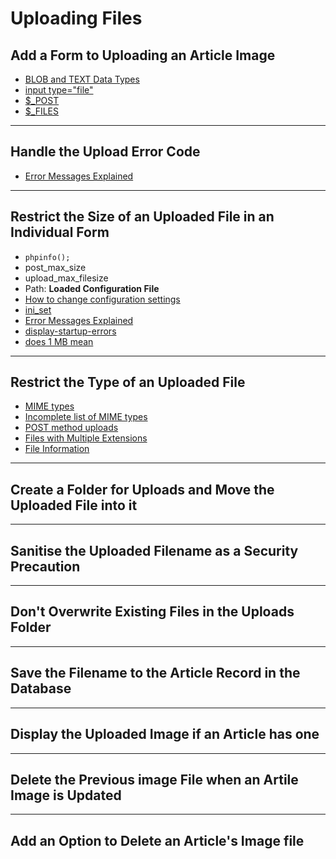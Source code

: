 # Uploading Files

## Add a Form to Uploading an Article Image

- [BLOB and TEXT Data Types](https://mariadb.com/kb/en/blob-and-text-data-types/)
- [input type="file"](https://devdocs.io/html/element/input/file)
- [$_POST](https://www.php.net/manual/en/reserved.variables.post.php)
- [$_FILES](https://www.php.net/manual/en/reserved.variables.files.php)

---

## Handle the Upload Error Code

- [Error Messages Explained](https://www.php.net/manual/en/features.file-upload.errors.php)

---

## Restrict the Size of an Uploaded File in an Individual Form

- `phpinfo();`
- post_max_size
- upload_max_filesize
- Path: **Loaded Configuration File**
- [How to change configuration settings](https://www.php.net/manual/en/configuration.changes.php)
- [ini_set](https://www.php.net/manual/en/function.ini-set.php)
- [Error Messages Explained](https://www.php.net/manual/en/features.file-upload.errors.php)
- [display-startup-errors](https://www.php.net/manual/en/errorfunc.configuration.php#ini.display-startup-errors)
- [does 1 MB mean](https://superuser.com/questions/373579/is-it-true-that-1-mb-can-mean-either-1000000-bytes-1024000-bytes-or-1048576-by)

---

## Restrict the Type of an Uploaded File

- [MIME types](https://developer.mozilla.org/en-US/docs/Web/HTTP/Basics_of_HTTP/MIME_types)
- [Incomplete list of MIME types](https://developer.mozilla.org/en-US/docs/Web/HTTP/Basics_of_HTTP/MIME_types/Complete_list_of_MIME_types)
- [POST method uploads](https://www.php.net/manual/en/features.file-upload.post-method.php)
- [Files with Multiple Extensions](http://httpd.apache.org/docs/current/mod/mod_mime.html#multipleext)
- [File Information](https://www.php.net/manual/en/book.fileinfo.php)

---

## Create a Folder for Uploads and Move the Uploaded File into it

---

## Sanitise the Uploaded Filename as a Security Precaution

---

## Don't Overwrite Existing Files in the Uploads Folder

---

## Save the Filename to the Article Record in the Database

---

## Display the Uploaded Image if an Article has one

---

## Delete the Previous image File when an Artile Image is Updated

---

## Add an Option to Delete an Article's Image file
